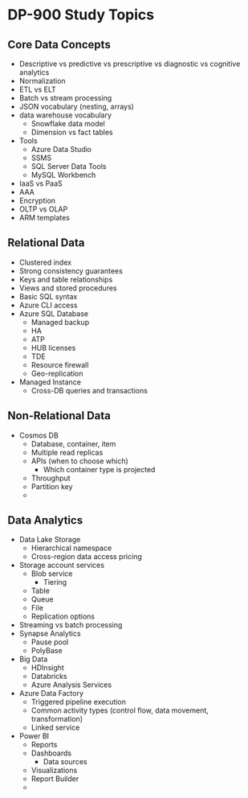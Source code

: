 # DP-900 Study Topics

## Core Data Concepts

* Descriptive vs predictive vs prescriptive vs diagnostic vs cognitive analytics
* Normalization
* ETL vs ELT
* Batch vs stream processing
* JSON vocabulary (nesting, arrays)
* data warehouse vocabulary
    * Snowflake data model
    * Dimension vs fact tables
* Tools
    * Azure Data Studio
    * SSMS
    * SQL Server Data Tools
    * MySQL Workbench
* IaaS vs PaaS
* AAA
* Encryption
* OLTP vs OLAP
* ARM templates

## Relational Data

* Clustered index
* Strong consistency guarantees
* Keys and table relationships
* Views and stored procedures
* Basic SQL syntax
* Azure CLI access
* Azure SQL Database
    * Managed backup
    * HA
    * ATP
    * HUB licenses
    * TDE
    * Resource firewall
    * Geo-replication
* Managed Instance
    * Cross-DB queries and transactions

## Non-Relational Data

* Cosmos DB
    * Database, container, item
    * Multiple read replicas
    * APIs (when to choose which)
        * Which container type is projected
    * Throughput
    * Partition key
    *

## Data Analytics

* Data Lake Storage
    * Hierarchical namespace
    * Cross-region data access pricing
* Storage account services
    * Blob service
        * Tiering
    * Table
    * Queue
    * File
    * Replication options
* Streaming vs batch processing
* Synapse Analytics
    * Pause pool
    * PolyBase
* Big Data
    * HDInsight
    * Databricks
    * Azure Analysis Services
* Azure Data Factory
    * Triggered pipeline execution
    * Common activity types (control flow, data movement, transformation)
    * Linked service
* Power BI
    * Reports
    * Dashboards
        * Data sources
    * Visualizations
    * Report Builder
    *
